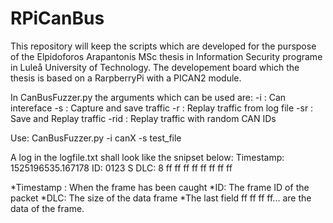 # RPiCanBus
This repository will keep the scripts which are developed for the purspose of the Elpidoforos Arapantonis MSc thesis in Information Security programe in Luleå University of Technology. The developement board which the thesis is based on a RarpberryPi with a PICAN2 module. 

In CanBusFuzzer.py the arguments which can be used are:
        -i   : Can intereface
        -s   : Capture and save traffic
        -r   : Replay traffic from log file
        -sr  : Save and Replay traffic
        -rid : Replay traffic with random CAN IDs
        
Use: CanBusFuzzer.py -i canX -s test_file

A log in the logfile.txt shall look like the snipset below:
Timestamp: 1525196535.167178        ID: 0123    S          DLC: 8    ff ff ff ff ff ff ff ff

*Timestamp : When the frame has been caught
*ID: The frame ID of the packet
*DLC: The size of the data frame
*The last field ff ff ff ff...  are the data of the frame.
